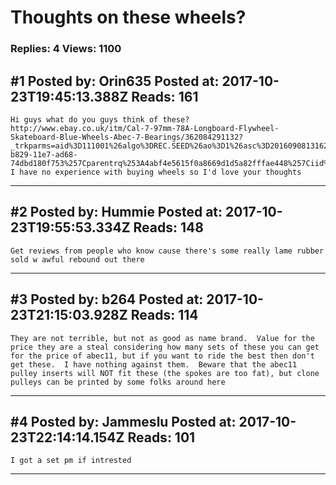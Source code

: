 # Thoughts on these wheels?

### Replies: 4 Views: 1100

## \#1 Posted by: Orin635 Posted at: 2017-10-23T19:45:13.388Z Reads: 161

```
Hi guys what do you guys think of these? 
http://www.ebay.co.uk/itm/Cal-7-97mm-78A-Longboard-Flywheel-Skateboard-Blue-Wheels-Abec-7-Bearings/362084291132?_trkparms=aid%3D111001%26algo%3DREC.SEED%26ao%3D1%26asc%3D20160908131621%26meid%3Ddb3b052c4e084b198dea5c7106b729e8%26pid%3D100678%26rk%3D1%26rkt%3D15%26sd%3D362084291132&_trksid=p2481888.c100678.m3607&_trkparms=pageci%253Ae46b5a8f-b829-11e7-ad68-74dbd180f753%257Cparentrq%253A4abf4e5615f0a8669d1d5a82fffae448%257Ciid%253A1
I have no experience with buying wheels so I'd love your thoughts
```

---
## \#2 Posted by: Hummie Posted at: 2017-10-23T19:55:53.334Z Reads: 148

```
Get reviews from people who know cause there's some really lame rubber sold w awful rebound out there
```

---
## \#3 Posted by: b264 Posted at: 2017-10-23T21:15:03.928Z Reads: 114

```
They are not terrible, but not as good as name brand.  Value for the price they are a steal considering how many sets of these you can get for the price of abec11, but if you want to ride the best then don't get these.  I have nothing against them.  Beware that the abec11 pulley inserts will NOT fit these (the spokes are too fat), but clone pulleys can be printed by some folks around here
```

---
## \#4 Posted by: Jammeslu Posted at: 2017-10-23T22:14:14.154Z Reads: 101

```
I got a set pm if intrested
```

---
